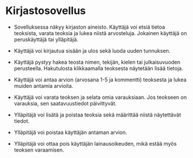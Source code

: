 # Kirjastosovellus

- Sovelluksessa näkyy kirjaston aineisto. Käyttäjä voi etsiä tietoa teoksista, varata teoksia ja lukea niistä arvosteluja. Jokainen käyttäjä on peruskäyttäjä tai ylläpitäjä.

- Käyttäjä voi kirjautua sisään ja ulos sekä luoda uuden tunnuksen.

- Käyttäjä pystyy hakea teosta nimen, tekijän, kielen tai julkaisuvuoden perusteella. Hakutulosta klikkaamalla teoksesta näytetään lisää tietoja.

- Käyttäjä voi antaa arvion (arvosana 1-5 ja kommentti) teoksesta ja lukea muiden antamia arvioita.

- Käyttäjä voi varata teoksen ja selata omia varauksiaan. Jos teokseen on varauksia, sen saatavuustiedot päivittyvät.

- Ylläpitäjä voi lisätä ja poistaa teoksia sekä määrittää niistä näytettävät tiedot.

- Ylläpitäjä voi poistaa käyttäjän antaman arvion.

- Ylläpitäjä voi ottaa pois käyttäjän lainausoikeuden, mikä estää myös teoksen varaamisen.
